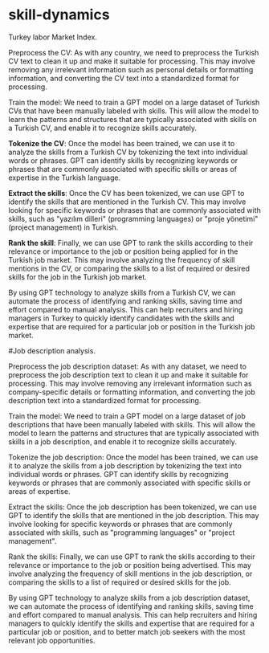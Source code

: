 # skill-dynamics
Turkey labor Market Index.

Preprocess the CV: As with any country, we need to preprocess the Turkish CV text to clean it up and make it suitable for processing. This may involve removing any irrelevant information such as personal details or formatting information, and converting the CV text into a standardized format for processing.

Train the model: We need to train a GPT model on a large dataset of Turkish CVs that have been manually labeled with skills. This will allow the model to learn the patterns and structures that are typically associated with skills on a Turkish CV, and enable it to recognize skills accurately.

**Tokenize the CV**: Once the model has been trained, we can use it to analyze the skills from a Turkish CV by tokenizing the text into individual words or phrases. GPT can identify skills by recognizing keywords or phrases that are commonly associated with specific skills or areas of expertise in the Turkish language.

**Extract the skills**: Once the CV has been tokenized, we can use GPT to identify the skills that are mentioned in the Turkish CV. This may involve looking for specific keywords or phrases that are commonly associated with skills, such as "yazılım dilleri" (programming languages) or "proje yönetimi" (project management) in Turkish.

**Rank the skill**: Finally, we can use GPT to rank the skills according to their relevance or importance to the job or position being applied for in the Turkish job market. This may involve analyzing the frequency of skill mentions in the CV, or comparing the skills to a list of required or desired skills for the job in the Turkish job market.

By using GPT technology to analyze skills from a Turkish CV, we can automate the process of identifying and ranking skills, saving time and effort compared to manual analysis. This can help recruiters and hiring managers in Turkey to quickly identify candidates with the skills and expertise that are required for a particular job or position in the Turkish job market.

#Job description analysis.

Preprocess the job description dataset: As with any dataset, we need to preprocess the job description text to clean it up and make it suitable for processing. This may involve removing any irrelevant information such as company-specific details or formatting information, and converting the job description text into a standardized format for processing.

Train the model: We need to train a GPT model on a large dataset of job descriptions that have been manually labeled with skills. This will allow the model to learn the patterns and structures that are typically associated with skills in a job description, and enable it to recognize skills accurately.

Tokenize the job description: Once the model has been trained, we can use it to analyze the skills from a job description by tokenizing the text into individual words or phrases. GPT can identify skills by recognizing keywords or phrases that are commonly associated with specific skills or areas of expertise.

Extract the skills: Once the job description has been tokenized, we can use GPT to identify the skills that are mentioned in the job description. This may involve looking for specific keywords or phrases that are commonly associated with skills, such as "programming languages" or "project management".

Rank the skills: Finally, we can use GPT to rank the skills according to their relevance or importance to the job or position being advertised. This may involve analyzing the frequency of skill mentions in the job description, or comparing the skills to a list of required or desired skills for the job.

By using GPT technology to analyze skills from a job description dataset, we can automate the process of identifying and ranking skills, saving time and effort compared to manual analysis. This can help recruiters and hiring managers to quickly identify the skills and expertise that are required for a particular job or position, and to better match job seekers with the most relevant job opportunities.
